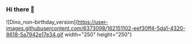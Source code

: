 ### Hi there 👋

![Dino_non-birthday_version](https://user-images.githubusercontent.com/6373098/162151102-eef30ff4-5da1-4320-8618-5a7942e17e34.gif width="250" height="250")

<!--
**adilblanco/adilblanco** is a ✨ _special_ ✨ repository because its `README.md` (this file) appears on your GitHub profile.

Here are some ideas to get you started:

- 🔭 I’m currently working on ...
- 🌱 I’m currently learning ...
- 👯 I’m looking to collaborate on ...
- 🤔 I’m looking for help with ...
- 💬 Ask me about ...
- 📫 How to reach me: ...
- 😄 Pronouns: ...
- ⚡ Fun fact: ...
-->

